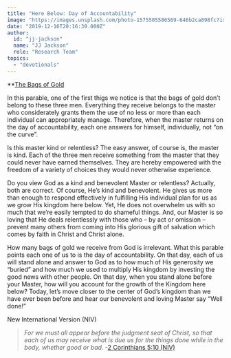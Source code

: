 ```yaml
---
title: "Here Below: Day of Accountability"
image: "https://images.unsplash.com/photo-1575505586569-646b2ca898fc?ixlib=rb-1.2.1&q=85&fm=jpg&crop=entropy&cs=srgb&ixid=eyJhcHBfaWQiOjk2NjF9"
date: "2019-12-16T20:16:30.000Z"
author:
  id: "jj-jackson"
  name: "JJ Jackson"
  role: "Research Team"
topics:
  - "devotionals"
---
```

**[The Bags of Gold][1]

In this parable, one of the first thigs we notice is that the bags of gold don’t belong to these three men.  Everything they receive belongs to the master who considerately grants them the use of no less or more than each individual can appropriately manage.  Therefore, when the master returns on the day of accountability, each one answers for himself, individually, not “on the curve”.

Is this master kind or relentless?  The easy answer, of course is, the master is kind.  Each of the three men receive something from the master that they could never have earned themselves.  They are hereby empowered with the freedom of a variety of choices they would never otherwise experience.

Do you view God as a kind and benevolent Master or relentless?  Actually, both are correct.  Of course, He’s kind and benevolent.  He gives us more than enough to respond effectively in fulfilling His individual plan for us as we grow His kingdom here below.  Yet, He does not overwhelm us with so much that we’re easily tempted to do shameful things.  And, our Master is so loving that He deals relentlessly with those who – by act or omission – prevent many others from coming into His glorious gift of salvation which comes by faith in Christ and Christ alone.

How many bags of gold we receive from God is irrelevant.  What this parable points each one of us to is the day of accountability.  On that day, each of us will stand alone and answer to God as to how much of His generosity we “buried” and how much we used to multiply His kingdom by investing the good news with other people.  On that day, when you stand alone before your Master, how will you account for the growth of the Kingdom here below?  Today, let’s move closer to the center of God’s kingdom than we have ever been before and hear our benevolent and loving Master say “Well done!”

 New International Version (NIV)
> _For we must all appear before the judgment seat of Christ, so that each of us may receive what is due us for the things done while in the body, whether good or bad._ -[2 Corinthians 5:10 (NIV)][2]

[1]: https://www.bible.com/111/mat.25.14-30 "Parable of the Talents"
[2]: https://www.bible.com/111/2co.5.10.niv "Judgement Seat"